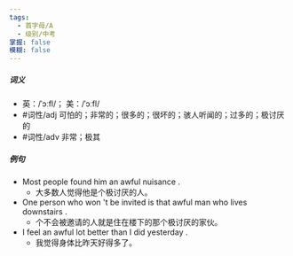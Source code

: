 ```yaml
---
tags:
  - 首字母/A
  - 级别/中考
掌握: false
模糊: false
---
```

##### 词义
- 英：/ˈɔːfl/； 美：/ˈɔːfl/
- #词性/adj  可怕的；非常的；很多的；很坏的；骇人听闻的；过多的；极讨厌的
- #词性/adv  非常；极其
##### 例句
- Most people found him an awful nuisance .
	- 大多数人觉得他是个极讨厌的人。
- One person who won 't be invited is that awful man who lives downstairs .
	- 个不会被邀请的人就是住在楼下的那个极讨厌的家伙。
- I feel an awful lot better than I did yesterday .
	- 我觉得身体比昨天好得多了。

